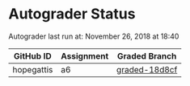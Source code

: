 # Autograder Status
Autograder last run at: November 26, 2018 at 18:40

| GitHub ID | Assignment | Graded Branch |
|-----------|------------|---------------|
| hopegattis | a6 | [graded-18d8cf](https://github.com/Fall2018COMP401-001/a6-hopegattis/tree/graded-18d8cf) | 
